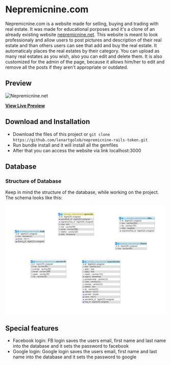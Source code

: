 # Nepremicnine.com

Nepremicnine.com is a website made for selling, buying and trading with real estate. It was made for educational porposes and it's a clone of an already existing website [nepremicnine.net](https://nepremicnine.net). This website is meant to look professionaly and allow users to post pictures and description of their real estate and than others users can see that add and buy the real estate. It automaticaly places the real estates by their category. You can upload as many real estates as you wish, also you can edit and delete them. It is also customized for the admin of the page, because it allows him/her to edit and remove all the posts if they aren't appropriate or outdated.

## Preview

![Nepremicnine.net](https://raw.githubusercontent.com/lenartgolob/nepremicnine-rails-token/master/img/NepremicnineRails.png)


**[View Live Preview](https://lenartgolob.com/nepremicnine)**

## Download and Installation

* Download the files of this project or `git clone https://github.com/lenartgolob/nepremicnine-rails-token.git`
* Run bundle install and it will install all the gemfiles
* After that you can access the website via link localhost:3000

## Database

### Structure of Database

Keep in mind the structure of the database, while working on the project. The schema looks like this:

![Database schema](https://raw.githubusercontent.com/lenartgolob/nepremicnine/master/img/about/db-struct.PNG)

## Special features

* Facebook login: FB login saves the users email, first name and last name into the database and it sets the password to facebook
* Google login: Google login saves the users email, first name and last name into the database and it sets the password to google
